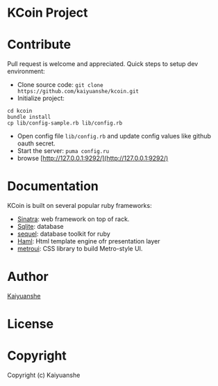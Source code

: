 KCoin Project
========

# Contribute
Pull request is welcome and appreciated. Quick steps to setup dev environment:

- Clone source code: `git clone https://github.com/kaiyuanshe/kcoin.git`
- Initialize project:
```
cd kcoin
bundle install
cp lib/config-sample.rb lib/config.rb
```
- Open config file `lib/config.rb` and update config values like github oauth secret.
- Start the server: `puma config.ru`
- browse [http://127.0.0.1:9292/](http://127.0.0.1:9292/)

# Documentation

KCoin is built on several popular ruby frameworks:
- [Sinatra](http://sinatrarb.com/documentation.html): web framework on top of rack.
- [Sqlite](https://www.sqlite.org/docs.html): database
- [sequel](https://sequel.jeremyevans.net/documentation.html): database toolkit for ruby
- [Haml](http://haml.info/docs/yardoc/): Html template engine ofr presentation layer
- [metroui](https://metroui.org.ua/intro.html): CSS library to build Metro-style UI.

# Author
[Kaiyuanshe](http://www.kaiyuanshe.cn)

# License

# Copyright
Copyright (c) Kaiyuanshe
